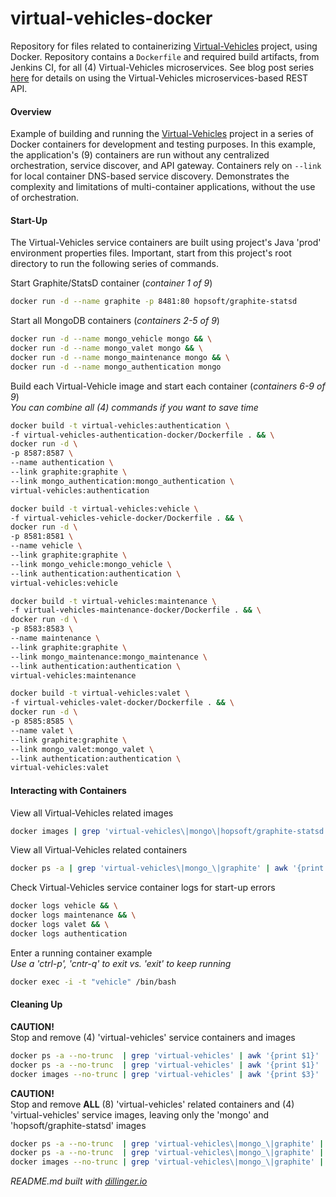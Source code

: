 # virtual-vehicles-docker
Repository for files related to containerizing [Virtual-Vehicles](https://github.com/garystafford/virtual-vehicles-demo) project, using Docker. Repository contains a ```Dockerfile``` and required build artifacts, from Jenkins CI, for all (4) Virtual-Vehicles microservices. See blog post series [here](http://wp.me/p1RD28-1pm) for details on using the Virtual-Vehicles microservices-based REST API.

#### Overview ####
Example of building and running the [Virtual-Vehicles](https://github.com/garystafford/virtual-vehicles-demo) project in a series of Docker containers for development and testing purposes. In this example, the application's (9) containers are run without any centralized orchestration, service discover, and API gateway. Containers rely on ```--link``` for local container DNS-based service discovery. Demonstrates the complexity and limitations of multi-container applications, without the use of orchestration.

#### Start-Up ####
The Virtual-Vehicles service containers are built using project's Java 'prod' environment properties files. Important, start from this project's root directory to run the following series of commands.  

Start Graphite/StatsD container (_container 1 of 9_)
```sh
docker run -d --name graphite -p 8481:80 hopsoft/graphite-statsd
```
Start all MongoDB containers (_containers 2-5 of 9_)
```sh
docker run -d --name mongo_vehicle mongo && \
docker run -d --name mongo_valet mongo && \
docker run -d --name mongo_maintenance mongo && \
docker run -d --name mongo_authentication mongo
```
Build each Virtual-Vehicle image and start each container (_containers 6-9 of 9_)  
_You can combine all (4) commands if you want to save time_
```sh
docker build -t virtual-vehicles:authentication \
-f virtual-vehicles-authentication-docker/Dockerfile . && \
docker run -d \
-p 8587:8587 \
--name authentication \
--link graphite:graphite \
--link mongo_authentication:mongo_authentication \
virtual-vehicles:authentication
```
```sh
docker build -t virtual-vehicles:vehicle \
-f virtual-vehicles-vehicle-docker/Dockerfile . && \
docker run -d \
-p 8581:8581 \
--name vehicle \
--link graphite:graphite \
--link mongo_vehicle:mongo_vehicle \
--link authentication:authentication \
virtual-vehicles:vehicle
```
```sh
docker build -t virtual-vehicles:maintenance \
-f virtual-vehicles-maintenance-docker/Dockerfile . && \
docker run -d \
-p 8583:8583 \
--name maintenance \
--link graphite:graphite \
--link mongo_maintenance:mongo_maintenance \
--link authentication:authentication \
virtual-vehicles:maintenance
```
```sh
docker build -t virtual-vehicles:valet \
-f virtual-vehicles-valet-docker/Dockerfile . && \
docker run -d \
-p 8585:8585 \
--name valet \
--link graphite:graphite \
--link mongo_valet:mongo_valet \
--link authentication:authentication \
virtual-vehicles:valet
```

#### Interacting with Containers ####
View all Virtual-Vehicles related images
```sh
docker images | grep 'virtual-vehicles\|mongo\|hopsoft/graphite-statsd' | awk '{print $0}'
```
View all Virtual-Vehicles related containers
```sh
docker ps -a | grep 'virtual-vehicles\|mongo_\|graphite' | awk '{print $0}'
```
Check Virtual-Vehicles service container logs for start-up errors
```sh
docker logs vehicle && \
docker logs maintenance && \
docker logs valet && \
docker logs authentication
```
Enter a running container example  
_Use a 'ctrl-p', 'cntr-q' to exit vs. 'exit' to keep running_
```sh
docker exec -i -t "vehicle" /bin/bash
```
#### Cleaning Up ####
__CAUTION!__  
Stop and remove (4) 'virtual-vehicles' service containers and images
```sh
docker ps -a --no-trunc  | grep 'virtual-vehicles' | awk '{print $1}' | xargs -r --no-run-if-empty docker stop && \
docker ps -a --no-trunc  | grep 'virtual-vehicles' | awk '{print $1}' | xargs -r --no-run-if-empty docker rm && \
docker images --no-trunc | grep 'virtual-vehicles' | awk '{print $3}' | xargs -r --no-run-if-empty docker rmi
```
__CAUTION!__  
Stop and remove __ALL__ (8) 'virtual-vehicles' related containers and (4) 'virtual-vehicles' service images, leaving only the 'mongo' and 'hopsoft/graphite-statsd' images
```sh
docker ps -a --no-trunc  | grep 'virtual-vehicles\|mongo_\|graphite' | awk '{print $1}' | xargs -r --no-run-if-empty docker stop && \
docker ps -a --no-trunc  | grep 'virtual-vehicles\|mongo_\|graphite' | awk '{print $1}' | xargs -r --no-run-if-empty docker rm && \
docker images --no-trunc | grep 'virtual-vehicles\|mongo_\|graphite' | awk '{print $3}' | xargs -r --no-run-if-empty docker rmi
```
  
_README.md built with [dillinger.io](dillinger.io)_